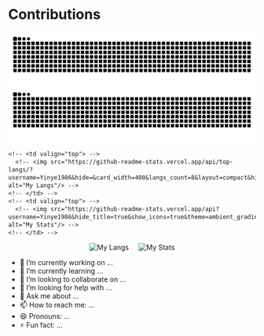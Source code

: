 # Contributions
![github snake light mode](https://raw.githubusercontent.com/Yinye1986/Yinye1986/output/github-contribution-grid-snake.svg#gh-light-mode-only)
![github snake dark mode](https://raw.githubusercontent.com/Yinye1986/Yinye1986/output/github-contribution-grid-snake-dark.svg#gh-dark-mode-only)

<!-- # 📈 Langs & Stats -->
<!-- ![My Langs](https://github-readme-stats.vercel.app/api/top-langs/?username=Yinye1986&hide=&card_width=300&langs_count=8&layout=compact&hide_progress=false&exclude_repo=) -->
<!-- ![My Stats](https://github-readme-stats.vercel.app/api?username=Yinye1986&hide_title=true&show_icons=true&theme=ambient_gradient&count_private=true&card_width=300) -->

<!-- <table border="0"> -->
  <!-- <tr> -->
    <!-- <td valign="top"> -->
      <!-- <img src="https://github-readme-stats.vercel.app/api/top-langs/?username=Yinye1986&hide=&card_width=400&langs_count=8&layout=compact&hide_progress=false&exclude_repo=" alt="My Langs"/> -->
    <!-- </td> -->
    <!-- <td valign="top"> -->
      <!-- <img src="https://github-readme-stats.vercel.app/api?username=Yinye1986&hide_title=true&show_icons=true&theme=ambient_gradient&count_private=true&card_width=400" alt="My Stats"/> -->
    <!-- </td> -->
  <!-- </tr> -->
<!-- </table> -->
<p align="center">
  <img src="https://github-readme-stats.vercel.app/api/top-langs/?username=Yinye1986&hide=&card_width=600&langs_count=8&layout=compact&hide_progress=false&exclude_repo=" alt="My Langs"/>
  &nbsp; &nbsp; <img src="https://github-readme-stats.vercel.app/api?username=Yinye1986&hide_title=true&show_icons=true&theme=ambient_gradient&count_private=true&card_width=600" alt="My Stats"/>
</p>

- 🔭 I’m currently working on ...
- 🌱 I’m currently learning ...
- 👯 I’m looking to collaborate on ...
- 🤔 I’m looking for help with ...
- 💬 Ask me about ...
- 📫 How to reach me: ...
- 😄 Pronouns: ...
- ⚡ Fun fact: ...

